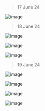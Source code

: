 > 17 June 24

![image](https://github.com/lcaohoanq/lcaohoanq-dotfiles/assets/136492579/2e221ea8-ae53-413d-a869-8d31d0591da1)

> 18 June 24

![image](https://github.com/lcaohoanq/Linux-Issues/assets/136492579/350d7375-f3ad-4005-82e8-7ba8ff8802c0)

![image](https://github.com/lcaohoanq/Linux-Issues/assets/136492579/9dfd2207-dcfd-4b09-835c-882f87804e24)

![image](https://github.com/lcaohoanq/Linux-Issues/assets/136492579/7130a4e1-47a4-4dd3-bad7-ede8991733e4)

> 19 June 24

![image](https://github.com/lcaohoanq/Linux-Issues/assets/136492579/cb5aa0a9-abf3-4dea-95df-6e7037ec1596)

![image](https://github.com/lcaohoanq/Linux-Issues/assets/136492579/3dc6b924-c9a7-4d02-9eea-0e94940a489e)

![image](https://github.com/lcaohoanq/Linux-Issues/assets/136492579/effb83e7-a0f2-4381-b32e-030cb707c92c)

![image](https://github.com/lcaohoanq/Linux-Issues/assets/136492579/e4a85b78-13a1-4c55-8815-42876b0094be)
